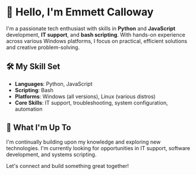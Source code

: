# 👋 Hello, I'm Emmett Calloway

I'm a passionate tech enthusiast with skills in **Python** and **JavaScript** development, **IT support**, and **bash scripting**. With hands-on experience across various Windows platforms, I focus on practical, efficient solutions and creative problem-solving.

## 🛠️ My Skill Set
- **Languages**: Python, JavaScript
- **Scripting**: Bash
- **Platforms**: Windows (all versions), Linux (various distros)
- **Core Skills**: IT support, troubleshooting, system configuration, automation

## 🌱 What I'm Up To
I'm continually building upon my knowledge and exploring new technologies. I'm currently looking for opportunities in IT support, software development, and systems scripting.

Let's connect and build something great together!
